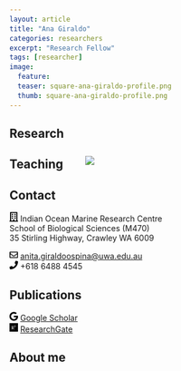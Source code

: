 ```yaml
---
layout: article
title: "Ana Giraldo"
categories: researchers
excerpt: "Research Fellow"
tags: [researcher]
image:
  feature: 
  teaser: square-ana-giraldo-profile.png
  thumb: square-ana-giraldo-profile.png
---
```

## Research

<img class="philprofile" src='/images/square-ana-giraldo-profile.png' align='right' width="350" hspace="20" vspace="10">


## Teaching


## Contact
<img src='/images/icons/building-regular.svg' width="15px"> Indian Ocean Marine Research Centre <br>
School of Biological Sciences (M470)<br>
35 Stirling Highway, Crawley WA 6009</p>

<img src='/images/icons/envelope-regular.svg' width="15px"> <a href="mailto:anita.giraldoospina@uwa.edu.au"> anita.giraldoospina@uwa.edu.au</a><br>
<img src='/images/icons/phone-solid.svg' width="15px"> +618 6488 4545</p>

## Publications
<img src='/images/icons/google-brands.svg' width="15px"> <a href="">Google Scholar</a><br>
<img src='/images/icons/researchgate-brands.svg' width="15px"> <a href="https://www.researchgate.net/profile/Ana_Giraldo8"> ResearchGate</a><br>

## About me
